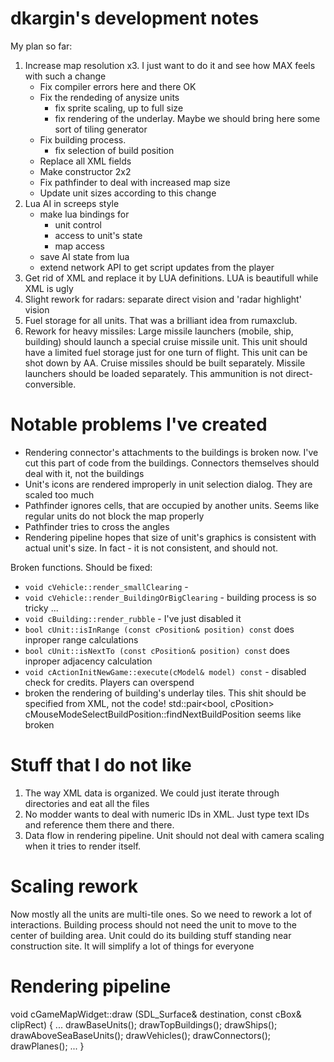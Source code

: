 # dkargin's development notes #


My plan so far:

1. Increase map resolution x3. I just want to do it and see how MAX feels with such a change
	- Fix compiler errors here and there 			OK
	- Fix the rendeding of anysize units
		- fix sprite scaling, up to full size
		- fix rendering of the underlay. Maybe we should bring here some sort of tiling generator
	- Fix building process.  
		- fix selection of build position
	- Replace all XML fields
	- Make constructor 2x2
	- Fix pathfinder to deal with increased map size
	- Update unit sizes according to this change
1. Lua AI in screeps style
	- make lua bindings for
		- unit control
		- access to unit's state
		- map access
	- save AI state from lua
	- extend network API to get script updates from the player
1. Get rid of XML and replace it by LUA definitions. LUA is beautifull while XML is ugly
1. Slight rework for radars: separate direct vision and 'radar highlight' vision
1. Fuel storage for all units. That was a brilliant idea from rumaxclub.
1. Rework for heavy missiles:
	Large missile launchers (mobile, ship, building) should launch a special cruise missile unit. This unit should have a limited fuel storage just for one turn of flight. This unit can be shot down by AA. Cruise missiles should be built separately. Missile launchers should be loaded separately. This ammunition is not direct-conversible.

# Notable problems I've created #

 - Rendering connector's attachments to the buildings is broken now. I've cut this part of code from the buildings. Connectors themselves should deal with it, not the buildings
 - Unit's icons are rendered improperly in unit selection dialog. They are scaled too much
 - Pathfinder ignores cells, that are occupied by another units. Seems like regular units do not block the map properly
 - Pathfinder tries to cross the angles
 - Rendering pipeline hopes that size of unit's graphics is consistent with actual unit's size. In fact - it is not consistent, and should not.

Broken functions. Should be fixed:

 - `void cVehicle::render_smallClearing` - 
 - `void cVehicle::render_BuildingOrBigClearing` - building process is so tricky ...
 - `void cBuilding::render_rubble` - I've just disabled it
 - `bool cUnit::isInRange (const cPosition& position) const` does inproper range calculations
 - `bool cUnit::isNextTo (const cPosition& position) const` does inproper adjacency calculation
 - `void cActionInitNewGame::execute(cModel& model) const` - disabled check for credits. Players can overspend
 - broken the rendering of building's underlay tiles. This shit should be specified from XML, not the code!
 std::pair<bool, cPosition> cMouseModeSelectBuildPosition::findNextBuildPosition seems like broken


# Stuff that I do not like #

1. The way XML data is organized. We could just iterate through directories and eat all the files
2. No modder wants to deal with numeric IDs in XML. Just type text IDs and reference them there and there.
3. Data flow in rendering pipeline. Unit should not deal with camera scaling when it tries to render itself.

# Scaling rework #

Now mostly all the units are multi-tile ones. So we need to rework a lot of interactions. 
Building process should not need the unit to move to the center of building area. Unit could do its building stuff standing near construction site. It will simplify a lot of things for everyone


# Rendering pipeline #

void cGameMapWidget::draw (SDL_Surface& destination, const cBox<cPosition>& clipRect)
{
...
	drawBaseUnits();
	drawTopBuildings();
	drawShips();
	drawAboveSeaBaseUnits();
	drawVehicles();
	drawConnectors();
	drawPlanes();
...
}